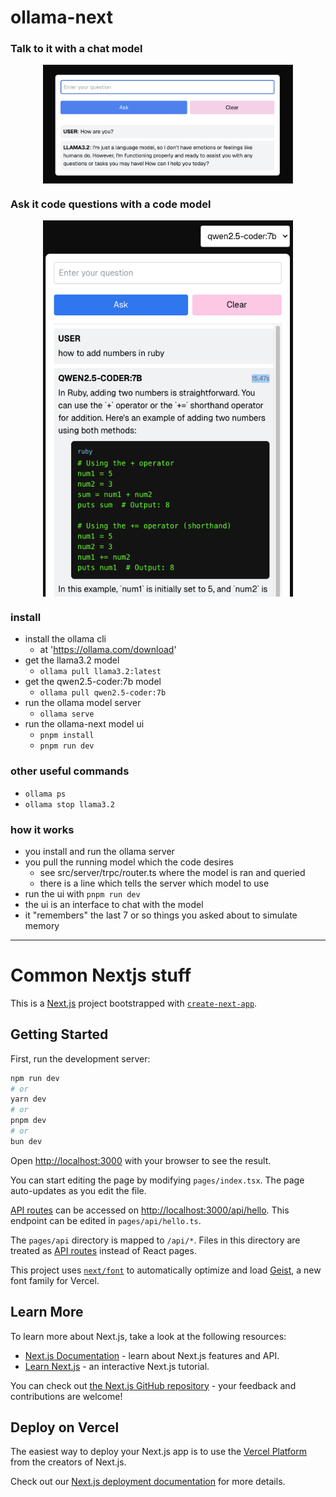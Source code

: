 # ollama-next

### Talk to it with a chat model

<div style="display: flex; justify-content: center; align-items: center;">
  <img src="./public/app-promo-image-1.png" alt="Talk to it" width="400" />
</div>

### Ask it code questions with a code model

<div style="display: flex; justify-content: center; align-items: center;">
  <img src="./public/app-promo-image-2.png" alt="Ask code questions" width="400" />
</div>

### install

- install the ollama cli
  - at 'https://ollama.com/download'
- get the llama3.2 model
  - `ollama pull llama3.2:latest`
- get the qwen2.5-coder:7b model
  - `ollama pull qwen2.5-coder:7b`
- run the ollama model server
  - `ollama serve`
- run the ollama-next model ui
  - `pnpm install`
  - `pnpm run dev`

### other useful commands

- `ollama ps`
- `ollama stop llama3.2`

### how it works

- you install and run the ollama server
- you pull the running model which the code desires
  - see src/server/trpc/router.ts where the model is ran and queried
  - there is a line which tells the server which model to use
- run the ui with `pnpm run dev`
- the ui is an interface to chat with the model
- it "remembers" the last 7 or so things you asked about to simulate memory

---

# Common Nextjs stuff

This is a [Next.js](https://nextjs.org) project bootstrapped with [
`create-next-app`](https://nextjs.org/docs/pages/api-reference/create-next-app).

## Getting Started

First, run the development server:

```bash
npm run dev
# or
yarn dev
# or
pnpm dev
# or
bun dev
```

Open [http://localhost:3000](http://localhost:3000) with your browser to see the result.

You can start editing the page by modifying `pages/index.tsx`. The page auto-updates as you edit the file.

[API routes](https://nextjs.org/docs/pages/building-your-application/routing/api-routes) can be accessed
on [http://localhost:3000/api/hello](http://localhost:3000/api/hello). This endpoint can be edited in
`pages/api/hello.ts`.

The `pages/api` directory is mapped to `/api/*`. Files in this directory are treated
as [API routes](https://nextjs.org/docs/pages/building-your-application/routing/api-routes) instead of React pages.

This project uses [`next/font`](https://nextjs.org/docs/pages/building-your-application/optimizing/fonts) to
automatically optimize and load [Geist](https://vercel.com/font), a new font family for Vercel.

## Learn More

To learn more about Next.js, take a look at the following resources:

- [Next.js Documentation](https://nextjs.org/docs) - learn about Next.js features and API.
- [Learn Next.js](https://nextjs.org/learn-pages-router) - an interactive Next.js tutorial.

You can check out [the Next.js GitHub repository](https://github.com/vercel/next.js) - your feedback and contributions
are welcome!

## Deploy on Vercel

The easiest way to deploy your Next.js app is to use
the [Vercel Platform](https://vercel.com/new?utm_medium=default-template&filter=next.js&utm_source=create-next-app&utm_campaign=create-next-app-readme)
from the creators of Next.js.

Check out our [Next.js deployment documentation](https://nextjs.org/docs/pages/building-your-application/deploying) for
more details.
